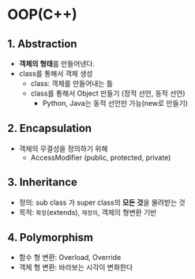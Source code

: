 # OOP(C++)
## 1. Abstraction
- **객체의 형태**를 만들어낸다.
- class를 통해서 객체 생성
  - class: 객체를 만들어내는 틀
  - class를 통해서 Object 만들기 (정적 선언, 동적 선언)
    - Python, Java는 동적 선언만 가능(new로 만들기)


## 2. Encapsulation
- 객체의 무결성을 정의하기 위해
  - AccessModifier (public, protected, private)


## 3. Inheritance
- 정의: sub class 가 super class의 **모든 것**을 물려받는 것
- 목적: `확장`(extends), `재정의`, 객체의 형변환 기반


## 4. Polymorphism
- 함수 형 변환: Overload, Override
- 객체 형 변환: 바라보는 시각이 변화한다



